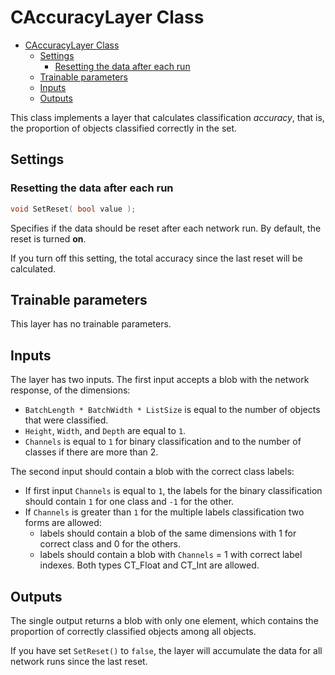 # CAccuracyLayer Class

<!-- TOC -->

- [CAccuracyLayer Class](#caccuracylayer-class)
  - [Settings](#settings)
    - [Resetting the data after each run](#resetting-the-data-after-each-run)
  - [Trainable parameters](#trainable-parameters)
  - [Inputs](#inputs)
  - [Outputs](#outputs)

<!-- /TOC -->

This class implements a layer that calculates classification *accuracy*, that is, the proportion of objects classified correctly in the set.

## Settings

### Resetting the data after each run

```c++
void SetReset( bool value );
```

Specifies if the data should be reset after each network run. By default, the reset is turned **on**.

If you turn off this setting, the total accuracy since the last reset will be calculated.

## Trainable parameters

This layer has no trainable parameters.

## Inputs

The layer has two inputs. The first input accepts a blob with the network response, of the dimensions:

- `BatchLength * BatchWidth * ListSize` is equal to the number of objects that were classified.
- `Height`, `Width`, and `Depth` are equal to `1`.
- `Channels` is equal to `1` for binary classification and to the number of classes if there are more than 2.

The second input should contain a blob with the correct class labels:
- If first input `Channels` is equal to `1`, the labels for the binary classification should contain `1` for one class and `-1` for the other.
- If `Channels` is greater than `1` for the multiple labels classification two forms are allowed:
  - labels should contain a blob of the same dimensions with 1 for correct class and 0 for the others.
  - labels should contain a blob with `Channels` = 1 with correct label indexes. Both types CT_Float and CT_Int are allowed.

## Outputs

The single output returns a blob with only one element, which contains the proportion of correctly classified objects among all objects.

If you have set `SetReset()` to `false`, the layer will accumulate the data for all network runs since the last reset.
